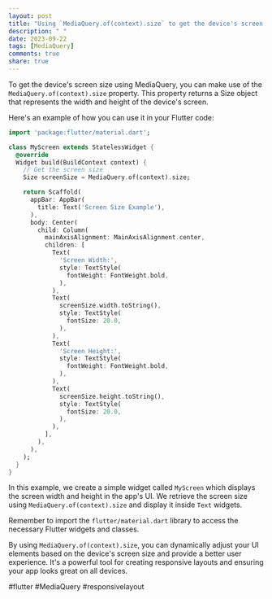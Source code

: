 ```yaml
---
layout: post
title: "Using `MediaQuery.of(context).size` to get the device's screen size"
description: " "
date: 2023-09-22
tags: [MediaQuery]
comments: true
share: true
---
```


To get the device's screen size using MediaQuery, you can make use of the `MediaQuery.of(context).size` property. This property returns a Size object that represents the width and height of the device's screen. 

Here's an example of how you can use it in your Flutter code:

```dart
import 'package:flutter/material.dart';

class MyScreen extends StatelessWidget {
  @override
  Widget build(BuildContext context) {
    // Get the screen size
    Size screenSize = MediaQuery.of(context).size;

    return Scaffold(
      appBar: AppBar(
        title: Text('Screen Size Example'),
      ),
      body: Center(
        child: Column(
          mainAxisAlignment: MainAxisAlignment.center,
          children: [
            Text(
              'Screen Width:',
              style: TextStyle(
                fontWeight: FontWeight.bold,
              ),
            ),
            Text(
              screenSize.width.toString(),
              style: TextStyle(
                fontSize: 20.0,
              ),
            ),
            Text(
              'Screen Height:',
              style: TextStyle(
                fontWeight: FontWeight.bold,
              ),
            ),
            Text(
              screenSize.height.toString(),
              style: TextStyle(
                fontSize: 20.0,
              ),
            ),
          ],
        ),
      ),
    );
  }
}
```

In this example, we create a simple widget called `MyScreen` which displays the screen width and height in the app's UI. We retrieve the screen size using `MediaQuery.of(context).size` and display it inside `Text` widgets.

Remember to import the `flutter/material.dart` library to access the necessary Flutter widgets and classes.

By using `MediaQuery.of(context).size`, you can dynamically adjust your UI elements based on the device's screen size and provide a better user experience. It's a powerful tool for creating responsive layouts and ensuring your app looks great on all devices. 

#flutter #MediaQuery #responsivelayout